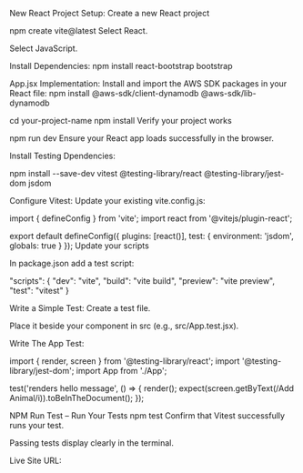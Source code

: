 New React Project Setup: Create a new React project

npm create vite@latest Select React.

Select JavaScript.

Install Dependencies:
npm install react-bootstrap bootstrap


App.jsx Implementation:
Install and import the AWS SDK packages in your React file:
npm install @aws-sdk/client-dynamodb @aws-sdk/lib-dynamodb


cd your-project-name npm install Verify your project works

npm run dev Ensure your React app loads successfully in the browser.

Install Testing Dpendencies:

npm install --save-dev vitest @testing-library/react @testing-library/jest-dom jsdom 




Configure Vitest:
Update your existing vite.config.js:

import { defineConfig } from 'vite'; import react from '@vitejs/plugin-react';

export default defineConfig({ plugins: [react()], test: { environment: 'jsdom', globals: true } }); Update your scripts

In package.json add a test script:

"scripts": { "dev": "vite", "build": "vite build", "preview": "vite preview", "test": "vitest" }

Write a Simple Test: Create a test file.

Place it beside your component in src (e.g., src/App.test.jsx).

Write The App Test:

import { render, screen } from '@testing-library/react'; import '@testing-library/jest-dom'; import App from './App';

test('renders hello message', () => { render(); expect(screen.getByText(/Add Animal/i)).toBeInTheDocument(); });

NPM Run Test – Run Your Tests npm test Confirm that Vitest successfully runs your test.

Passing tests display clearly in the terminal.

Live Site URL: 

